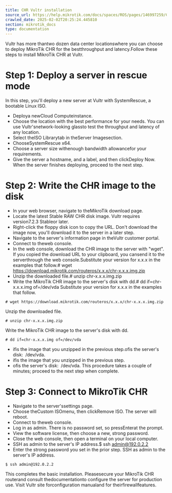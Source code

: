 ```yaml
---
title: CHR Vultr installation
source_url: https://help.mikrotik.com/docs/spaces/ROS/pages/146997259/CHR+Vultr+installation ,
crawled_date: 2025-02-02T20:25:24.445810
section: mikrotik_docs
type: documentation
---
```


Vultr has more thantwo dozen data center locationswhere you can choose to deploy MikroTik CHR for the bestthroughput and latency.Follow these steps to install MikroTik CHR at Vultr.
# Step 1: Deploy a server in rescue mode
In this step, you'll deploy a new server at Vultr with SystemRescue, a bootable Linux ISO.
* Deploya newCloud Computeinstance.
* Choose the location with the best performance for your needs. You can use Vultr'snetwork-looking glassto test the throughput and latency of any location.
* Select theISO Librarytab in theServer Imagesection.
* ChooseSystemRescue x64.
* Choose a server size withenough bandwidth allowancefor your requirements.
* Give the server a hostname, and a label, and then clickDeploy Now.
When the server finishes deploying, proceed to the next step.
# Step 2: Write the CHR image to the disk
* In your web browser, navigate to theMikroTik download page.
* Locate the latest Stable RAW CHR disk image. Vultr requires version7.2.3 Stableor later.
* Right-click the floppy disk icon to copy the URL. Don't download the image now, you'll download it to the server in a later step.
* Navigate to the server's information page in theVultr customer portal.
* Connect to theweb console.
* In the web console, download the CHR image to the server with "wget". If you copied the download URL to your clipboard, you cansend it to the serverthrough the web console.Substitute your version for x.x.x in the examples that follow.# wget https://download.mikrotik.com/routeros/x.x.x/chr-x.x.x.img.zip
* Unzip the downloaded file.# unzip chr-x.x.x.img.zip
* Write the MikroTik CHR image to the server's disk with dd.# dd if=chr-x.x.x.img of=/dev/vda
Substitute your version for x.x.x in the examples that follow.
```
# wget https://download.mikrotik.com/routeros/x.x.x/chr-x.x.x.img.zip
```
Unzip the downloaded file.
```
# unzip chr-x.x.x.img.zip
```
Write the MikroTik CHR image to the server's disk with dd.
```
# dd if=chr-x.x.x.img of=/dev/vda
```
* ifis the image that you unzipped in the previous step.ofis the server's disk:  /dev/vda.
* ifis the image that you unzipped in the previous step.
* ofis the server's disk:  /dev/vda.
This procedure takes a couple of minutes; proceed to the next step when complete.
# Step 3: Connect to MikroTik CHR
* Navigate to the server'ssettings page.
* Choose theCustom ISOmenu, then clickRemove ISO. The server will reboot.
* Connect to theweb console.
* Log in as admin. There is no password set, so pressEnterat the prompt.
* View the software license, then choose a new, strong password.
* Close the web console, then open a terminal on your local computer.
* SSH as admin to the server's IP address.$ ssh admin@192.0.2.2
* Enter the strong password you set in the prior step.
SSH as admin to the server's IP address.
```
$ ssh admin@192.0.2.2
```
This completes the basic installation. Pleasesecure your MikroTik CHR routerand consult thedocumentationto configure the server for production use. Visit Vultr site forconfiguration manualand for theirfirewallfeatures.